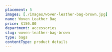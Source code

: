 ```yaml
---
placement: 5
images: [./images/woven-leather-bag-brown.jpg]
name: Woven Leather Bag
price: $150.00
department: accessories
slug: woven-leather-bag-brown
type: bags
contentType: product details
---
```

